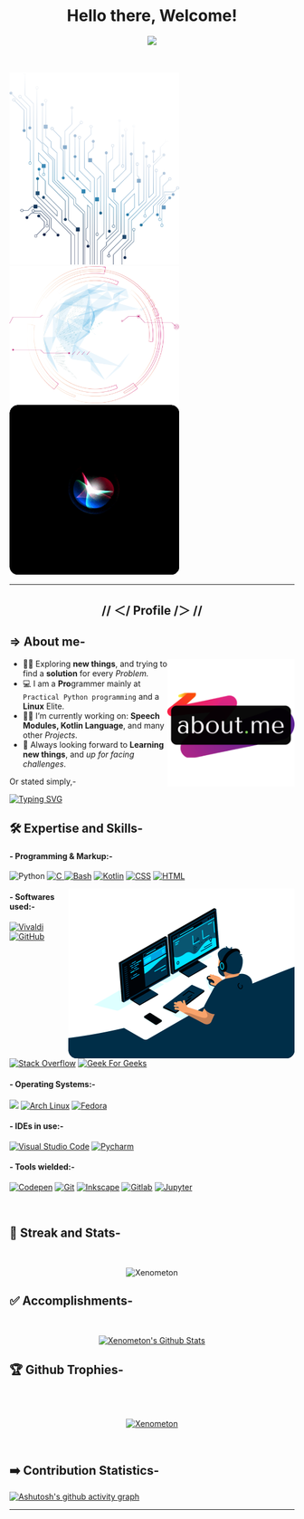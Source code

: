 <h1 align="center">Hello there, Welcome!</h1>
<p align="center">
  <a href="https://github.com/DenverCoder1/readme-typing-svg"><img src="https://readme-typing-svg.herokuapp.com?font=Jetbrains&color=04F71A&center=true&width=500&height=50&lines=This+is+Xenometon...;You+just+arrived+at+my+Github+profile.;Initiating+Zen+mode..."></a>
</p>
<br>

<p align="centre">
   
   <img align="centre" alt="Coding" width="300" src="https://raw.githubusercontent.com/Xenometon/Config-Files/main/pngegg%20(22).png"> 
<img align="centre" alt="Coding" width="300" src="https://raw.githubusercontent.com/Xenometon/Config-Files/dbd28cc2c124b88e827a837fb5035252a2297aac/pngegg%20(9).png"> 
 <img align="centre" alt="Coding" width="300" src="https://raw.githubusercontent.com/Xenometon/Config-Files/main/AI_hud.gif"> 



</p>

 ----------------
## <p align="center">// ＜/ Profile /＞ //</p>

##   ⇒ **About me-**

<img align="right" alt="Coding" width="225" src="https://raw.githubusercontent.com/Xenometon/Config-Files/main/about-me%20(1)%20(1).png">

- :technologist: Exploring **new things**, and trying to find a **solution** for every _Problem._ 
- :computer: I am a **Pro**grammer mainly at `Practical Python programming` and a **Linux** Elite. 
- :student: I’m currently working on: **Speech Modules, Kotlin Language**, and many other *Projects*. 
- 🤖 Always looking forward to  **Learning new things**, and _up for facing challenges_. 
<p align="left">
Or stated simply,-
</p>
<p align ="left">
<a href="https://git.io/typing-svg"><img src="https://readme-typing-svg.herokuapp.com?font=Jetbrains&duration=4000&color=00B8F7&width=350&height=30&lines=Student;Technophile;Software+Analyst;Computer+Science+Enthusiast" alt="Typing SVG" /></a>
</p>

## 🛠️ Expertise and Skills-

#### - Programming & Markup:-
 <p align="left"> 
    <img alt="Python" src="https://img.shields.io/badge/Python%20-%2314354C.svg?style=metallic&logo=python&logoColor=white">
  </a>
  <a href="https://www.cprogramming.com/" target="_blank"> 
    <img alt="C" src="https://img.shields.io/badge/C%20-%232370ED.svg?style=metallic&logo=c&logoColor=white">
    <a href="https://github.com/search?q=user%3ADenverCoder1+language%3Abash"><img alt="Bash" src="https://img.shields.io/badge/Bash-121011.svg?logo=gnu-bash&logoColor=white"></a>
    <a href="https://github.com/search?q=user%3ADenverCoder1+language%3Akotlin"><img alt="Kotlin" src="https://img.shields.io/badge/Kotlin-800080.svg?logo=Kotlin&logoColor=white"></a>
    <a href="https://github.com/search?q=user%3ADenverCoder1+language%3Acss"><img alt="CSS" src="https://img.shields.io/badge/CSS-1572B6.svg?logo=css3&logoColor=white"></a>
    <a href="https://github.com/search?q=user%3ADenverCoder1+language%3Ahtml"><img alt="HTML" src="https://img.shields.io/badge/HTML-E34F26.svg?logo=html5&logoColor=white"></a>
</p>

<img align="right" alt="Coding" width="400" src="https://raw.githubusercontent.com/Xenometon/Config-Files/main/Gif%20profile.gif">

 #### - Softwares used:-
 
<p align="left">
     <a href="#"><img alt="Vivaldi" src="https://img.shields.io/badge/Vivaldi-FF0000.svg?logo=vivaldi&logoColor=white"></a>
    <a href="#"><img alt="GitHub" src="https://img.shields.io/badge/github-%23181717.svg?style=metallic&logo=github&logoColor=white"></a>
    <a href="#"><img alt="Stack Overflow" src="https://img.shields.io/badge/-Stack%20Overflow-FE7A16?style=metallic&logo=stack-overflow&logoColor=white"></a>
    <a href="#"><img alt="Geek For Geeks" src="https://img.shields.io/badge/GeeksforGeeks-%230F9D58.svg?style=metallic&logo=geeksforgeeks&logoColor=white"></a>
</p>

#### - Operating Systems:-
 
<p align="left">
    <a href="#"><img src="https://img.shields.io/badge/Zorin-0000FF?style=metallic&logo=zorin&logoColor=black"></a>
    <a href="#"><img alt="Arch Linux" src="https://img.shields.io/badge/Arch-1793D1.svg?logo=arch-linux&logoColor=white"></a>
   <a href="#"><img alt="Fedora" src="https://img.shields.io/badge/Fedora-0000FF.svg?style=metallic&logo=fedora&logoColor=white"></a>
</p>

 #### - IDEs in use:-
 
<p align="left">
    <a href="#"><img alt="Visual Studio Code" src="https://img.shields.io/badge/Visual%20Studio%20Code-0078d7.svg?style=metallic&logo=visual-studio-code&logoColor=white"></a>
    <a href="#"><img alt="Pycharm" src="https://img.shields.io/badge/Pycharm-32CD32.svg?style=metallic&logo=pycharm&logoColor=white"></a>
</p>

#### - Tools wielded:-

<p align="left">
  <a href="#"><img alt="Codepen" src="https://img.shields.io/badge/Codepen-000000.svg?logo=codepen&logoColor=white"></a>
  <a href="#"><img alt="Git" src="https://img.shields.io/badge/Git-F05033.svg?logo=git&logoColor=white"></a>
  <a href="#"><img alt="Inkscape" src="https://img.shields.io/badge/Inkscape-000000?logo=Inkscape&logoColor=white"></a>
  <a href="#"><img alt="Gitlab" src="https://img.shields.io/badge/Gitlab-FFFF00?logo=Gitlab&logoColor=white"></a>
  <a href="#"><img alt="Jupyter" src="https://img.shields.io/badge/Jupyter-F37626.svg?logo=Jupyter&logoColor=white"></a>
</p>

<br>

### <h2>🔰 Streak and Stats-</h2>

<br> 

<p align="center">
 <p align="center"><img src="https://github-readme-streak-stats.herokuapp.com/?user=Xenometon&theme=dark&background=000000" alt="Xenometon" /></p>
 
 ### <h2>✅ Accomplishments-</h2>
 
 <br>
 
 <p align="center">
    <a href="https://github.com/anuraghazra/github-readme-stats"><img alt="Xenometon's Github Stats" src="https://github-readme-stats.vercel.app/api?username=Xenometon&show_icons=true&theme=highcontrast" height="192px"/></a></p>

 ### <h2>🏆 Github Trophies-</h2>
 
 <br>
 <br>

<p align="center"> <a href="https://github.com/ryo-ma/github-profile-trophy"><img src="https://github-profile-trophy.vercel.app/?username=Xenometon&theme=onestar&margin-w=10" alt="Xenometon" /></a> </p>
<br>

### <h2>**➡️ Contribution Statistics-**</h2>

[![Ashutosh's github activity graph](https://activity-graph.herokuapp.com/graph?username=Xenometon&theme=react-dark&bg_color=000000&radius=2)](https://github.com/ashutosh00710/github-readme-activity-graph)
 
---------

<!---
Xenometon/Xenometon is a ✨ special ✨ repository because its `README.md` (this file) appears on your GitHub profile.
You can click the Preview link to take a look at your changes.
--->
